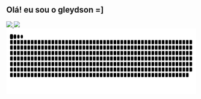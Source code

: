 ## Olá! eu sou o gleydson =]

<div>
    <a href="https://www.instagram.com/o.unfollow_/">
        <img height="200em" src="https://github-readme-stats.vercel.app/api?username=Unfollow1&show_icons=true&theme=transparent" />
        <img height="200em" src="https://github-readme-stats.vercel.app/api/top-langs/?username=Unfollow1&layout=compact&langs_count=16&theme=transparent" />
        <img height="174em" alt="github contribution grid snake animation" src="https://raw.githubusercontent.com/Unfollow1/Unfollow1/output/github-contribution-grid-snake.svg">
    </a>
</div>

